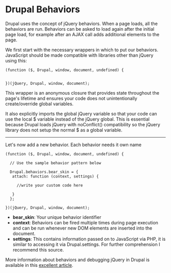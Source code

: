 # Drupal Behaviors

Drupal uses the concept of jQuery behaviors. When a page loads, all the behaviors are run. Behaviors can be asked to load again after the initial page load, for example after an AJAX call adds additional elements to the page. 

We first start with the necessary wrappers in which to put our behaviors. JavaScript should be made compatible with libraries other than jQuery using this:

```
(function ($, Drupal, window, document, undefined) {

 
})(jQuery, Drupal, window, document);
```

This wrapper is an anonymous closure that provides state throughout the page's lifetime and ensures your code does not unintentionally create/override global variables.

It also explicitly imports the global jQuery variable so that your code can use the local $ variable instead of the jQuery global. This is essential because Drupal loads jQuery with noConflict() compatibility so the jQuery library does not setup the normal $ as a global variable.

---

Let's now add a new behavior. Each behavior needs it own name
```
(function ($, Drupal, window, document, undefined) {

  // Use the sample behavior pattern below
  
  Drupal.behaviors.bear_skin = {
   attach: function (context, settings) {
     
     //write your custom code here
  
   }
  };
 
})(jQuery, Drupal, window, document);
```

* **bear_skin**: Your unique behavior identifier
* **context**: Behaviors can be fired multiple times during page execution and can be run whenever new DOM elements are inserted into the document.
* **settings**: This contains information passed on to JavaScript via PHP, it is similar to accessing it via Drupal.settings. For further comprehension I recommend this source.

More information about behaviors and debugging jQuery in Drupal is available in this [excellent article](https://www.lullabot.com/articles/understanding-javascript-behaviors-in-drupal).